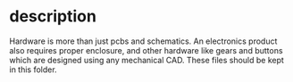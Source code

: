 # description
Hardware is more than just pcbs and schematics. An electronics product also requires proper enclosure, and other hardware like gears and buttons which are designed using any mechanical CAD. These files should be kept in this folder.
